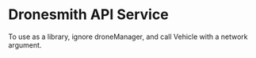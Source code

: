 # Dronesmith API Service

To use as a library, ignore droneManager, and call Vehicle with a network argument. 
